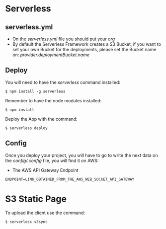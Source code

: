 # Serverless

## serverless.yml
 - On the *serverless.yml* file you should put your *org*
 - By default the Serverless Framework creates a S3 Bucket, if you want to set your own Bucket for the deployments, please set the Bucket name on: *provider.deploymentBucket.name*

## Deploy
You will need to have the *serverless* command installed:
```
$ npm install -g serverless
```
Remember to have the node modules installed:
```
$ npm install
```
Deploy the App with the command:
```
$ serverless deploy
```

## Config
Once you deploy your project, you will have to go to write the next data on the *config/.config* file, you will find it on AWS:
 - The AWS API Gateway Endpoint
```
ENDPOINT=LINK_OBTAINED_FROM_THE_AWS_WEB_SOCKET_API_GATEWAY
```

# S3 Static Page
To upload the client use the command:
```
$ serverless s3sync
```
